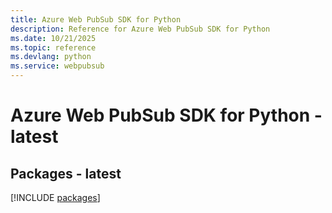 ```yaml
---
title: Azure Web PubSub SDK for Python
description: Reference for Azure Web PubSub SDK for Python
ms.date: 10/21/2025
ms.topic: reference
ms.devlang: python
ms.service: webpubsub
---
```

# Azure Web PubSub SDK for Python - latest
## Packages - latest
[!INCLUDE [packages](web-pubsub-index.md)]